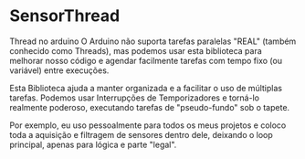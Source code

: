 # SensorThread
Thread no arduino 
O Arduino não suporta tarefas paralelas "REAL" (também conhecido como Threads), mas podemos usar esta biblioteca para melhorar nosso código 
e agendar facilmente tarefas com tempo fixo (ou variável) entre execuções.

Esta Biblioteca ajuda a manter organizada e a facilitar o uso de múltiplas tarefas. Podemos usar Interrupções de Temporizadores e torná-lo realmente poderoso, executando tarefas de "pseudo-fundo" sob o tapete.

Por exemplo, eu uso pessoalmente para todos os meus projetos e coloco toda a aquisição e filtragem de sensores dentro dele, deixando o loop 
principal, apenas para lógica e parte "legal". 

